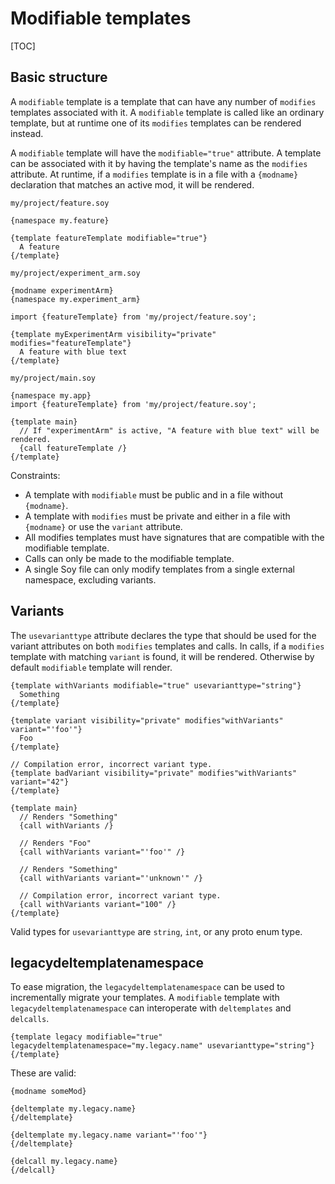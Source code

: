 # Modifiable templates

[TOC]

## Basic structure

A `modifiable` template is a template that can have any number of `modifies`
templates associated with it. A `modifiable` template is called like an ordinary
template, but at runtime one of its `modifies` templates can be rendered
instead.

A `modifiable` template will have the `modifiable="true"` attribute. A template
can be associated with it by having the template's name as the `modifies`
attribute. At runtime, if a `modifies` template is in a file with a `{modname}`
declaration that matches an active mod, it will be rendered.

`my/project/feature.soy`

```soy
{namespace my.feature}

{template featureTemplate modifiable="true"}
  A feature
{/template}
```

`my/project/experiment_arm.soy`

```soy
{modname experimentArm}
{namespace my.experiment_arm}

import {featureTemplate} from 'my/project/feature.soy';

{template myExperimentArm visibility="private" modifies="featureTemplate"}
  A feature with blue text
{/template}
```

`my/project/main.soy`

```soy
{namespace my.app}
import {featureTemplate} from 'my/project/feature.soy';

{template main}
  // If "experimentArm" is active, "A feature with blue text" will be rendered.
  {call featureTemplate /}
{/template}
```

Constraints:

*   A template with `modifiable` must be public and in a file without
    `{modname}`.
*   A template with `modifies` must be private and either in a file with
    `{modname}` or use the `variant` attribute.
*   All modifies templates must have signatures that are compatible with the
    modifiable template.
*   Calls can only be made to the modifiable template.
*   A single Soy file can only modify templates from a single external
    namespace, excluding variants.

## Variants

The `usevarianttype` attribute declares the type that should be used for the
variant attributes on both `modifies` templates and calls. In calls, if a
`modifies` template with matching `variant` is found, it will be rendered.
Otherwise by default `modifiable` template will render.

```soy
{template withVariants modifiable="true" usevarianttype="string"}
  Something
{/template}

{template variant visibility="private" modifies"withVariants" variant="'foo'"}
  Foo
{/template}

// Compilation error, incorrect variant type.
{template badVariant visibility="private" modifies"withVariants" variant="42"}
{/template}

{template main}
  // Renders "Something"
  {call withVariants /}

  // Renders "Foo"
  {call withVariants variant="'foo'" /}

  // Renders "Something"
  {call withVariants variant="'unknown'" /}

  // Compilation error, incorrect variant type.
  {call withVariants variant="100" /}
{/template}
```

Valid types for `usevarianttype` are `string`, `int`, or any proto enum type.

## legacydeltemplatenamespace

To ease migration, the `legacydeltemplatenamespace` can be used to incrementally
migrate your templates. A `modifiable` template with
`legacydeltemplatenamespace` can interoperate with `deltemplates` and
`delcalls`.

```soy
{template legacy modifiable="true" legacydeltemplatenamespace="my.legacy.name" usevarianttype="string"}
{/template}
```

These are valid:

```soy
{modname someMod}

{deltemplate my.legacy.name}
{/deltemplate}

{deltemplate my.legacy.name variant="'foo'"}
{/deltemplate}

{delcall my.legacy.name}
{/delcall}
```
